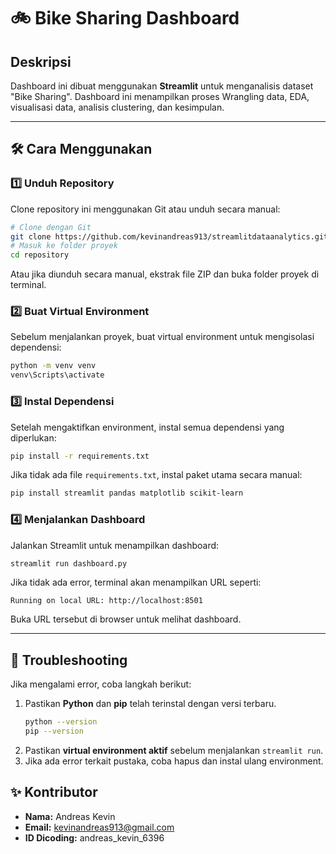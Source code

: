 # 🚲 Bike Sharing Dashboard

## Deskripsi
Dashboard ini dibuat menggunakan **Streamlit** untuk menganalisis dataset "Bike Sharing". Dashboard ini menampilkan proses Wrangling data, EDA, visualisasi data, analisis clustering, dan kesimpulan.

---

## 🛠️ Cara Menggunakan

### 1️⃣ **Unduh Repository**
Clone repository ini menggunakan Git atau unduh secara manual:
```sh
# Clone dengan Git
git clone https://github.com/kevinandreas913/streamlitdataanalytics.git
# Masuk ke folder proyek
cd repository
```
Atau jika diunduh secara manual, ekstrak file ZIP dan buka folder proyek di terminal.

### 2️⃣ **Buat Virtual Environment**
Sebelum menjalankan proyek, buat virtual environment untuk mengisolasi dependensi:
```sh
python -m venv venv
venv\Scripts\activate
```

### 3️⃣ **Instal Dependensi**
Setelah mengaktifkan environment, instal semua dependensi yang diperlukan:
```sh
pip install -r requirements.txt
```
Jika tidak ada file `requirements.txt`, instal paket utama secara manual:
```sh
pip install streamlit pandas matplotlib scikit-learn
```

### 4️⃣ **Menjalankan Dashboard**
Jalankan Streamlit untuk menampilkan dashboard:
```sh
streamlit run dashboard.py
```

Jika tidak ada error, terminal akan menampilkan URL seperti:
```
Running on local URL: http://localhost:8501
```
Buka URL tersebut di browser untuk melihat dashboard.

---

## 🔄 Troubleshooting
Jika mengalami error, coba langkah berikut:
1. Pastikan **Python** dan **pip** telah terinstal dengan versi terbaru.
   ```sh
   python --version
   pip --version
   ```
2. Pastikan **virtual environment aktif** sebelum menjalankan `streamlit run`.
3. Jika ada error terkait pustaka, coba hapus dan instal ulang environment.

## ✨ Kontributor
- **Nama:** Andreas Kevin  
- **Email:** kevinandreas913@gmail.com  
- **ID Dicoding:** andreas_kevin_6396  
